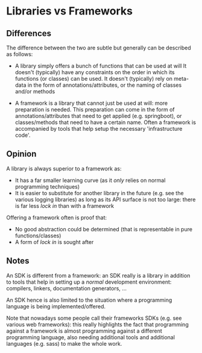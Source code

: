 # Libraries vs Frameworks

## Differences

The difference between the two are subtle but generally can be described as follows:
  - A library simply offers a bunch of functions that can be used at will
    It doesn't (typically) have any constraints on the order in which its functions (or classes) can be used.
    It doesn't (typically) rely on meta-data in the form of annotations/attributes, or the naming of classes and/or methods

  - A framework is a library that cannot just be used at will: more preparation is needed.
    This preparation can come in the form of annotations/attributes that need to get applied (e.g. springboot),
    or classes/methods that need to have a certain name.
    Often a framework is accompanied by tools that help setup the necessary 'infrastructure code'.

## Opinion

A library is always superior to a framework as:
  - It has a far smaller learning curve (as it _only_ relies on normal programming techniques)
  - It is easier to substitute for another library in the future (e.g. see the various logging libraries)
    as long as its API surface is not too large: there is far less _lock in_ than with a framework

Offering a framework often is proof that:
  - No good abstraction could be determined (that is representable in pure functions/classes)
  - A form of _lock in_ is sought after

## Notes

An SDK is different from a framework: an SDK really is a library in addition to tools that help in setting up a _normal_ development environment:
compilers, linkers, documentation generators, ...

An SDK hence is also limited to the situation where a programming language is being implemented/offered.

Note that nowadays some people call their frameworks SDKs (e.g. see various web frameworks): this really highlights the fact that programming
against a framework is almost programming against a different programming language, also needing additional
tools and additional languages (e.g. sass) to make the whole work.
